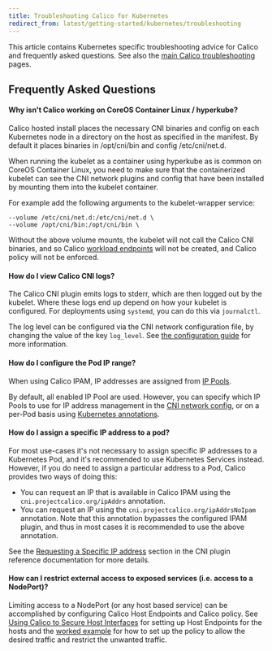 ```yaml
---
title: Troubleshooting Calico for Kubernetes
redirect_from: latest/getting-started/kubernetes/troubleshooting
---
```


This article contains Kubernetes specific troubleshooting advice for Calico and
frequently asked questions.
See also the [main Calico troubleshooting](../../usage/troubleshooting) pages.

## Frequently Asked Questions

#### Why isn't Calico working on CoreOS Container Linux / hyperkube?

Calico hosted install places the necessary CNI binaries and config on each
Kubernetes node in a directory on the host as specified in the manifest.  By
default it places binaries in /opt/cni/bin and config /etc/cni/net.d.

When running the kubelet as a container using hyperkube as is common on CoreOS Container Linux,
you need to make sure that the containerized kubelet can see the CNI network
plugins and config that have been installed by mounting them into the kubelet container.

For example add the following arguments to the kubelet-wrapper service:

```
--volume /etc/cni/net.d:/etc/cni/net.d \
--volume /opt/cni/bin:/opt/cni/bin \
```

Without the above volume mounts, the kubelet will not call the Calico CNI binaries, and so
Calico [workload endpoints]({{site.baseurl}}/{{page.version}}/reference/calicoctl/resources/workloadendpoint) will
not be created, and Calico policy will not be enforced.

#### How do I view Calico CNI logs?

The Calico CNI plugin emits logs to stderr, which are then logged out by the kubelet.  Where these logs end up
depend on how your kubelet is configured.  For deployments using `systemd`, you can do this via `journalctl`.

The log level can be configured via the CNI network configuration file, by changing the value of the
key `log_level`.  See [the configuration guide]({{site.baseurl}}/{{page.version}}/reference/cni-plugin/configuration) for more information.

#### How do I configure the Pod IP range? 

When using Calico IPAM, IP addresses are assigned from [IP Pools]({{site.baseurl}}/{{page.version}}/reference/calicoctl/resources/ippool).

By default, all enabled IP Pool are used. However, you can specify which IP Pools to use for IP address management in the [CNI network config]({{site.baseurl}}/{{page.version}}/reference/cni-plugin/configuration#ipam),
or on a per-Pod basis using [Kubernetes annotations]({{site.baseurl}}/{{page.version}}/reference/cni-plugin/configuration#ipam-manipulation-with-kubernetes-annotations).

#### How do I assign a specific IP address to a pod? 

For most use-cases it's not necessary to assign specific IP addresses to a Kubernetes Pod, and it's recommended to use Kubernetes Services instead.
However, if you do need to assign a particular address to a Pod, Calico provides two ways of doing this: 

- You can request an IP that is available in Calico IPAM using the `cni.projectcalico.org/ipAddrs` annotation.
- You can request an IP using the `cni.projectcalico.org/ipAddrsNoIpam` annotation. Note that this annotation bypasses the configured IPAM plugin, and thus in most cases it is recommended to use the above annotation. 

See the [Requesting a Specific IP address]({{site.baseurl}}/{{page.version}}/reference/cni-plugin/configuration#requesting-a-specific-ip-address) section in the CNI plugin reference documentation for more details.

#### How can I restrict external access to exposed services (i.e. access to a NodePort)?

Limiting access to a NodePort (or any host based service) can be accomplished
by configuring Calico Host Endpoints and Calico policy.  See
[Using Calico to Secure Host Interfaces]({{site.baseurl}}/{{page.version}}/getting-started/bare-metal/bare-metal#host-endpoint-policy-a-worked-example)
for setting up Host Endpoints for the hosts and the
[worked example]({{site.baseurl}}/{{page.version}}/getting-started/bare-metal/bare-metal#host-endpoint-policy-a-worked-example)
for how to set up the policy to allow the desired traffic and restrict the
unwanted traffic.
